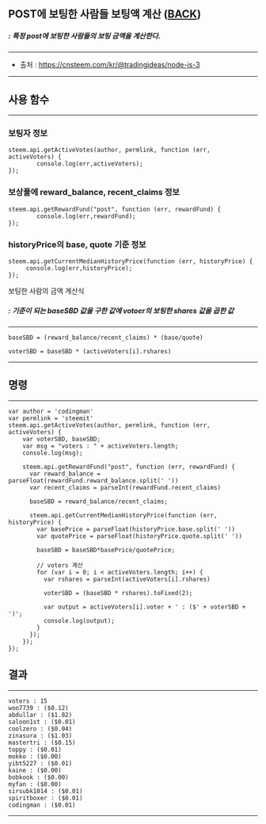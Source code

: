 ## POST에 보팅한 사람들 보팅액 계산 ([BACK](README.md))
##### :  특정 post에 보팅한 사람들의 보팅 금액을 계산한다. 


-----
 - 출처 : https://cnsteem.com/kr/@tradingideas/node-js-3
-----

## 사용 함수
-----
### 보팅자 정보
```
steem.api.getActiveVotes(author, permlink, function (err, activeVoters) {
		console.log(err,activeVoters);
});
```
### 보상풀에 reward_balance, recent_claims 정보
```
steem.api.getRewardFund("post", function (err, rewardFund) {  
		console.log(err,rewardFund);
});
```
### historyPrice의 base, quote 기준 정보
```
steem.api.getCurrentMedianHistoryPrice(function (err, historyPrice) {
	 console.log(err,historyPrice);
});
```

보팅한 사람의 금액 계산식

##### : 기준이 되는 baseSBD 값을 구한 값에 votoer의 보팅한 shares 값을 곱한 값
-----
```
baseSBD = (reward_balance/recent_claims) * (base/quote) 

voterSBD = baseSBD * (activeVoters[i].rshares)
```
-----

## 명령
-----
```
var author = 'codingman'
var permlink = 'steemit'
steem.api.getActiveVotes(author, permlink, function (err, activeVoters) {
    var voterSBD, baseSBD;
    var msg = "voters : " + activeVoters.length;    
    console.log(msg);
    
    steem.api.getRewardFund("post", function (err, rewardFund) { 
      var reward_balance = parseFloat(rewardFund.reward_balance.split(' ')) 
      var recent_claims = parseInt(rewardFund.recent_claims) 
      
      baseSBD = reward_balance/recent_claims;
      
      steem.api.getCurrentMedianHistoryPrice(function (err, historyPrice) {
        var basePrice = parseFloat(historyPrice.base.split(' ')) 
        var quotePrice = parseFloat(historyPrice.quote.split(' ')) 
        
        baseSBD = baseSBD*basePrice/quotePrice;
      
        // voters 계산
        for (var i = 0; i < activeVoters.length; i++) {   
          var rshares = parseInt(activeVoters[i].rshares) 
        
          voterSBD = (baseSBD * rshares).toFixed(2);  
         
          var output = activeVoters[i].voter + ' : ($' + voterSBD + ')';
          console.log(output);
        }
      });     
    });    
});
```
## 결과
-----
```
voters : 15
woo7739 : ($0.12)
abdullar : ($1.82)
saloon1st : ($0.01)
coolzero : ($0.04)
zinasura : ($1.03)
mastertri : ($0.15)
toppy : ($0.01)
mokko : ($0.00)
yibt5227 : ($0.01)
kaine : ($0.00)
bobkook : ($0.00)
myfan : ($0.00)
sirsubk1014 : ($0.01)
spiritboxer : ($0.01)
codingman : ($0.01)
```
-----
